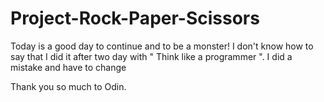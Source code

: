 # Project-Rock-Paper-Scissors
Today is a good day to continue and to be a monster!
I don't know how to say that I did it after two day with " Think like a programmer ".
I did a mistake and have to change

Thank you so much to Odin.